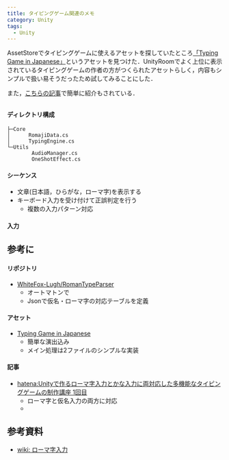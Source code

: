 ```yaml
---
title: タイピングゲーム関連のメモ
category: Unity
tags:
  - Unity
---
```


AssetStoreでタイピングゲームに使えるアセットを探していたところ[「Typing Game in Japanese」][AssetStoreリンク]というアセットを見つけた．UnityRoomでよく上位に表示されているタイピングゲームの作者の方がつくられたアセットらしく，内容もシンプルで扱い易そうだったため試してみることにした．

<!-- more -->

また，[こちらの記事][記事リンク]で簡単に紹介もされている．

## 

#### ディレクトリ構成

```
├─Core
│      RomajiData.cs
│      TypingEngine.cs
└─Utils
        AudioManager.cs
        OneShotEffect.cs
```


#### シーケンス

- 文章(日本語，ひらがな，ローマ字)を表示する
- キーボード入力を受け付けて正誤判定を行う
  - 複数の入力パターン対応

#### 入力




## 参考に

#### リポジトリ

- [WhiteFox-Lugh/RomanTypeParser](https://github.com/WhiteFox-Lugh/RomanTypeParser)
  - オートマトンで
  - Jsonで仮名・ローマ字の対応テーブルを定義

#### アセット
- [Typing Game in Japanese](https://assetstore.unity.com/packages/templates/systems/typing-game-in-japanese-258301)
  - 簡単な演出込み
  - メイン処理は2ファイルのシンプルな実装

#### 記事

- [hatena:Unityで作るローマ字入力とかな入力に両対応した多機能なタイピングゲームの制作講座 1回目](https://happynetwork2019.hatenablog.com/entry/2024/04/18/153132)
  - ローマ字と仮名入力の両方に対応
  - 

## 参考資料 
- [wiki: ローマ字入力](https://ja.wikipedia.org/wiki/%E3%83%AD%E3%83%BC%E3%83%9E%E5%AD%97%E5%85%A5%E5%8A%9B)





<!-- リンク -->
[AssetStoreリンク]: https://assetstore.unity.com/packages/templates/systems/typing-game-in-japanese-258301
[記事リンク]: https://eiki.hatenablog.jp/entry/2023/08/14/203318 